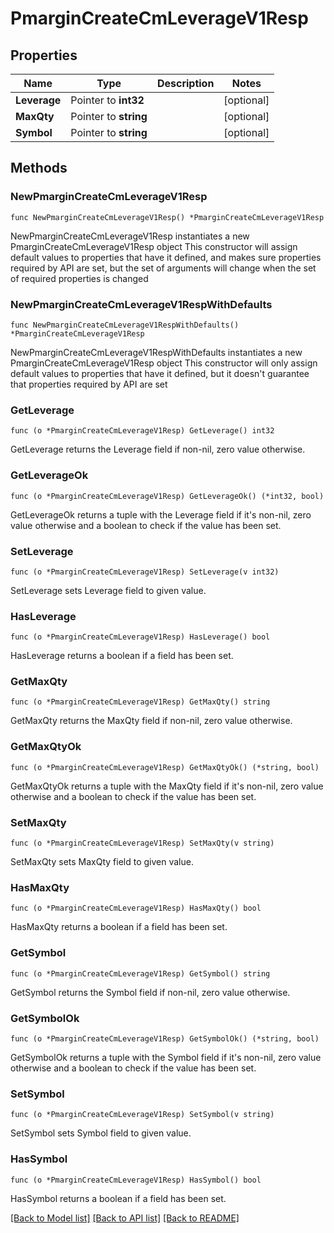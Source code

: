 # PmarginCreateCmLeverageV1Resp

## Properties

Name | Type | Description | Notes
------------ | ------------- | ------------- | -------------
**Leverage** | Pointer to **int32** |  | [optional] 
**MaxQty** | Pointer to **string** |  | [optional] 
**Symbol** | Pointer to **string** |  | [optional] 

## Methods

### NewPmarginCreateCmLeverageV1Resp

`func NewPmarginCreateCmLeverageV1Resp() *PmarginCreateCmLeverageV1Resp`

NewPmarginCreateCmLeverageV1Resp instantiates a new PmarginCreateCmLeverageV1Resp object
This constructor will assign default values to properties that have it defined,
and makes sure properties required by API are set, but the set of arguments
will change when the set of required properties is changed

### NewPmarginCreateCmLeverageV1RespWithDefaults

`func NewPmarginCreateCmLeverageV1RespWithDefaults() *PmarginCreateCmLeverageV1Resp`

NewPmarginCreateCmLeverageV1RespWithDefaults instantiates a new PmarginCreateCmLeverageV1Resp object
This constructor will only assign default values to properties that have it defined,
but it doesn't guarantee that properties required by API are set

### GetLeverage

`func (o *PmarginCreateCmLeverageV1Resp) GetLeverage() int32`

GetLeverage returns the Leverage field if non-nil, zero value otherwise.

### GetLeverageOk

`func (o *PmarginCreateCmLeverageV1Resp) GetLeverageOk() (*int32, bool)`

GetLeverageOk returns a tuple with the Leverage field if it's non-nil, zero value otherwise
and a boolean to check if the value has been set.

### SetLeverage

`func (o *PmarginCreateCmLeverageV1Resp) SetLeverage(v int32)`

SetLeverage sets Leverage field to given value.

### HasLeverage

`func (o *PmarginCreateCmLeverageV1Resp) HasLeverage() bool`

HasLeverage returns a boolean if a field has been set.

### GetMaxQty

`func (o *PmarginCreateCmLeverageV1Resp) GetMaxQty() string`

GetMaxQty returns the MaxQty field if non-nil, zero value otherwise.

### GetMaxQtyOk

`func (o *PmarginCreateCmLeverageV1Resp) GetMaxQtyOk() (*string, bool)`

GetMaxQtyOk returns a tuple with the MaxQty field if it's non-nil, zero value otherwise
and a boolean to check if the value has been set.

### SetMaxQty

`func (o *PmarginCreateCmLeverageV1Resp) SetMaxQty(v string)`

SetMaxQty sets MaxQty field to given value.

### HasMaxQty

`func (o *PmarginCreateCmLeverageV1Resp) HasMaxQty() bool`

HasMaxQty returns a boolean if a field has been set.

### GetSymbol

`func (o *PmarginCreateCmLeverageV1Resp) GetSymbol() string`

GetSymbol returns the Symbol field if non-nil, zero value otherwise.

### GetSymbolOk

`func (o *PmarginCreateCmLeverageV1Resp) GetSymbolOk() (*string, bool)`

GetSymbolOk returns a tuple with the Symbol field if it's non-nil, zero value otherwise
and a boolean to check if the value has been set.

### SetSymbol

`func (o *PmarginCreateCmLeverageV1Resp) SetSymbol(v string)`

SetSymbol sets Symbol field to given value.

### HasSymbol

`func (o *PmarginCreateCmLeverageV1Resp) HasSymbol() bool`

HasSymbol returns a boolean if a field has been set.


[[Back to Model list]](../README.md#documentation-for-models) [[Back to API list]](../README.md#documentation-for-api-endpoints) [[Back to README]](../README.md)


